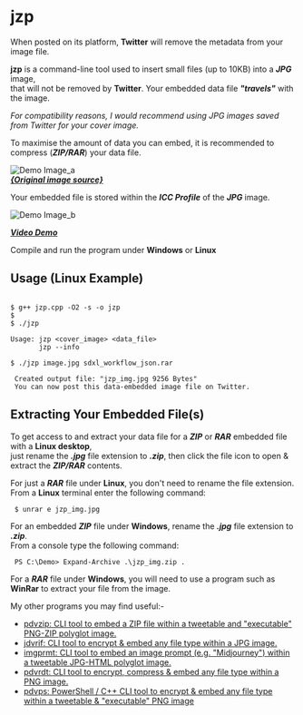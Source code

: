 # jzp

When posted on its platform, **Twitter** will remove the metadata from your image file.

**jzp** is a command-line tool used to insert small files (up to 10KB) into a ***JPG*** image,  
that will not be removed by **Twitter**. Your embedded data file ***"travels"*** with the image.

*For compatibility reasons, I would recommend using JPG images saved from Twitter for your cover image.*

To maximise the amount of data you can embed, it is recommended to compress (***ZIP/RAR***) your data file.  

![Demo Image_a](https://github.com/CleasbyCode/xif/blob/main/demo_image/bottle1.jpg)   
***[{Original image source}](https://comfyanonymous.github.io/ComfyUI_examples/sdxl/)***

Your embedded file is stored within the ***ICC Profile*** of the ***JPG*** image.  

![Demo Image_b](https://github.com/CleasbyCode/xif/blob/main/demo_image/jzp_icc.png)  

[***Video Demo***](https://youtu.be/SIMZe5Ix5Y8)

Compile and run the program under **Windows** or **Linux**  

## Usage (Linux Example)

```console

$ g++ jzp.cpp -O2 -s -o jzp
$
$ ./jzp

Usage: jzp <cover_image> <data_file>
       jzp --info

$ ./jzp image.jpg sdxl_workflow_json.rar

 Created output file: "jzp_img.jpg 9256 Bytes"
 You can now post this data-embedded image file on Twitter.

```
## Extracting Your Embedded File(s)

To get access to and extract your data file for a ***ZIP*** or ***RAR*** embedded file with a **Linux desktop**,  
just rename the ***.jpg*** file extension to ***.zip***, then click the file icon to open & extract the ***ZIP/RAR*** contents.

For just a ***RAR*** file under **Linux**, you don't need to rename the file extension. From a **Linux** terminal enter the following command:

```console
 $ unrar e jzp_img.jpg
```

For an embedded ***ZIP*** file under **Windows**, rename the ***.jpg*** file extension to ***.zip***.  
From a console type the following command:

```console
 PS C:\Demo> Expand-Archive .\jzp_img.zip .
```
For a ***RAR*** file under **Windows**, you will need to use a program such as **WinRar** to extract your file from the image.

My other programs you may find useful:-  

* [pdvzip: CLI tool to embed a ZIP file within a tweetable and "executable" PNG-ZIP polyglot image.](https://github.com/CleasbyCode/pdvzip)
* [jdvrif: CLI tool to encrypt & embed any file type within a JPG image.](https://github.com/CleasbyCode/jdvrif)
* [imgprmt: CLI tool to embed an image prompt (e.g. "Midjourney") within a tweetable JPG-HTML polyglot image.](https://github.com/CleasbyCode/imgprmt)
* [pdvrdt: CLI tool to encrypt, compress & embed any file type within a PNG image.](https://github.com/CleasbyCode/pdvrdt)
* [pdvps: PowerShell / C++ CLI tool to encrypt & embed any file type within a tweetable & "executable" PNG image](https://github.com/CleasbyCode/pdvps)

##

